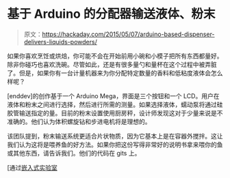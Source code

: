# 基于 Arduino 的分配器输送液体、粉末

> 原文：<https://hackaday.com/2015/05/07/arduino-based-dispenser-delivers-liquids-powders/>

如果你喜欢烹饪或烘焙，你可能不会在开始前用小碗和小模子把所有东西都量好。除非你碰巧也喜欢洗碗。尽管如此，还是有很多量勺和量杯在这个过程中被弄脏了。但是，如果你有一台计量机器来为你分配特定数量的香料和低粘度液体会怎么样呢？

[enddev]的创作基于一个 Arduino Mega，界面是三个按钮和一个 LCD。用户在液体和粉末之间进行选择，然后进行所需的测量。如果选择液体，蠕动泵将通过硅胶管输送指定的量。目前的粉末设置使用厨房秤，设计师发现这对于少量来说是不准确的。他们认为体积螺旋钻和步进电机将是理想的。

该团队提到，粉末输送系统更适合片状物质，因为它基本上是在容器外搅拌。这让我们认为这将是喂养鱼的好方法。如果你把这份写得非常好的说明书拿来喂你的鱼或其他东西，请告诉我们。他们的代码在 gits 上。

[通过[嵌入式实验室](http://embedded-lab.com/blog/?p=10334)